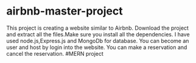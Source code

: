 # airbnb-master-project
This project is creating a website similar to Airbnb.
Download the project and extract all the files.Make sure you install all the dependencies.
I have used node.js,Express.js and MongoDb for database.
You can become an user and host by login into the website.
You can make a reservation and cancel the reservation.
#MERN project
